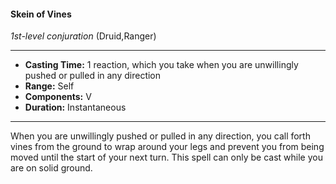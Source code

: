 #### Skein of Vines
*1st-level conjuration* (Druid,Ranger)
___
- **Casting Time:** 1 reaction, which you take when you are unwillingly pushed or pulled in any direction
- **Range:** Self
- **Components:** V
- **Duration:** Instantaneous
---
When you are unwillingly pushed or pulled in any direction, you call forth vines from the ground to wrap around your legs and prevent you from being moved until the start of your next turn. This spell can only be cast while you are on solid ground.
